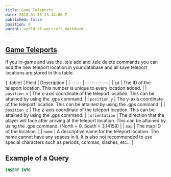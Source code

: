 ```yaml
---
title: Game Teleports
date: 2018-01-15 23:44:00 Z
published: false
position: 0
parent: world-of-warcraft.markdown
---
```


## [Game Teleports](https://trinitycore.atlassian.net/wiki/spaces/tc/pages/2130150/game\+tele)

If you in-game and use the .tele add and .tele delete commands you can add the new teleport location in your database and all save teleport locations are stored in this table.

{:.table}
| Field | Description |
| ----- | ----------- |
| `id` | The ID of the teleport location. This number is unique to every location added. |
| `position_x` | The x-axis coordinate of the teleport location. This can be attained by using the .gps command. |
| `position_y` | The y-axis coordinate of the teleport location. This can be attained by using the .gps command. |
| `position_z` | The z-axis coordinate of the teleport location. This can be attained by using the .gps command. |
| `orientation` | The direction that the player will face after arriving at the teleport location. This can be attained by using the .gps command. (North = 0, South = 3.14159) |
| `map` | The map ID of the location. |
| `name` | A descriptive name for the teleport location. The name cannot have any spaces in it. It is also not recommended to use special characters such as periods, commas, slashes, etc... |

## Example of a Query
```sql
INSERT INTO
```
